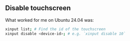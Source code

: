 ## Disable touchscreen
What worked for me on Ubuntu 24.04 was:

```sh
xinput list; # Find the id of the touchscreen
xinput disable <device-id>; # e.g. `xinput disable 10`
```

